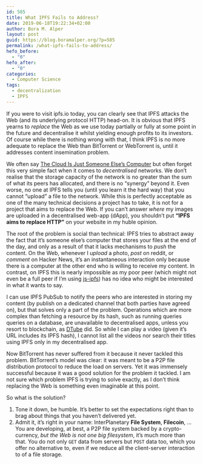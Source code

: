 ```yaml
---
id: 585
title: What IPFS Fails to Address?
date: 2019-06-18T19:22:34+02:00
author: Bora M. Alper
layout: post
guid: https://blog.boramalper.org/?p=585
permalink: /what-ipfs-fails-to-address/
hefo_before:
  - "0"
hefo_after:
  - "0"
categories:
  - Computer Science
tags:
  - decentralization
  - IPFS
---
```

If you were to visit ipfs.io today, you can clearly see that IPFS attacks the Web (and its underlying protocol HTTP) head-on. It is obvious that IPFS yearns to _replace_ the Web as we use today partially or fully at some point in the future and decentralise it whilst yielding enough profits to its investors. Of course while there is nothing wrong with that, I think IPFS is no more adequate to replace the Web than BitTorrent or WebTorrent is, until it addresses content insemination problem.

<!--more-->

We often say [The Cloud Is Just Someone Else&#8217;s Computer](https://blog.codinghorror.com/the-cloud-is-just-someone-elses-computer/) but often forget this very simple fact when it comes to _decentralised_ networks. We don&#8217;t realise that the storage capacity of the network is no greater than the sum of what its peers has allocated, and there is no &#8220;synergy&#8221; beyond it. Even worse, no one at IPFS tells you (until you learn it the hard way) that you cannot &#8220;upload&#8221; a file to the network. While this is perfectly acceptable as one of the many technical decisions a project has to take, it is not for a project that aims to replace the Web. If you can&#8217;t answer _where_ my images are uploaded in a decentralised web-app (dApp), you shouldn&#8217;t put **&#8220;IPFS aims to replace HTTP&#8221;** on your website in my huble opinion.

The root of the problem is social than technical: IPFS tries to abstract away the fact that it&#8217;s someone else&#8217;s computer that stores your files at the end of the day, and only as a result of that it lacks mechanisms to _push_ the content. On the Web, whenever I _upload_ a photo, _post_ on reddit, or _comment_ on Hacker News, it&#8217;s an instantaneous interaction only because there is a computer at the other end who is willing to receive my content. In contrast, on IPFS this is nearly impossible as my poor peer (which might not even be a full peer if I&#8217;m using [js-ipfs](https://github.com/ipfs/js-ipfs)) has no idea who might be interested in what it wants to say.

I can use IPFS PubSub to notify the peers who are interested in storing my content (by publish on a dedicated channel that both parties have agreed on), but that solves only a part of the problem. Operations which are more complex than fetching a resource by its hash, such as running queries queries on a database, are unavailable to decentralised apps, unless you resort to blockchain, as [DTube](https://about.d.tube/) did. So while I can play a video (given it&#8217;s URL includes its IPFS hash), I cannot list all the videos nor search their titles using IPFS only in my decentralised app.

Now BitTorrent has never suffered from it because it never tackled this problem. BitTorrent&#8217;s model was clear: it was meant to be a P2P file distribution protocol to reduce the load on servers. Yet it was immensely successful because it was a good solution for the problem it tackled. I am not sure which problem IPFS is trying to solve exactly, as I don&#8217;t think replacing the Web is something even imaginable at this point.

So what is the solution? 

  1. Tone it down, be humble. It&#8217;s better to set the expectations right than to brag about things that you haven&#8217;t delivered yet.
  2. Admit it, it&#8217;s right in your name: InterPlanetary **File System**, **Filecoin**, &#8230; You are developing, at best, a P2P file system backed by a crypto-currency, _but the Web is not one big filesystem_, it&#8217;s much more than that. You do not only `GET` data from servers but `POST` data too, which you offer no alternative to, even if we reduce all the client-server interaction to of a file storage.